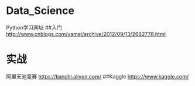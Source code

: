 # Data_Science
Python学习网址
##入门 http://www.cnblogs.com/vamei/archive/2012/09/13/2682778.html
# 实战
阿里天池竞赛 https://tianchi.aliyun.com/
##Kaggle https://www.kaggle.com/

